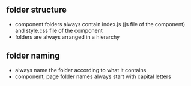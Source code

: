## folder structure

- component folders always contain index.js (js file of the component) and style.css file of the component
- folders are always arranged in a hierarchy

## folder naming

- always name the folder according to what it contains
- component, page folder names always start with capital letters
